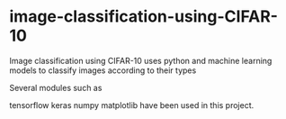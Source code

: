 # image-classification-using-CIFAR-10

Image classification using CIFAR-10 uses python and machine learning models to classify images according to their types

Several modules such as

tensorflow
keras
numpy
matplotlib
have been used in this project.
